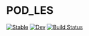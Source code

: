 # POD_LES

[![Stable](https://img.shields.io/badge/docs-stable-blue.svg)](https://tobyvg.github.io/POD_LES.jl/stable/)
[![Dev](https://img.shields.io/badge/docs-dev-blue.svg)](https://tobyvg.github.io/POD_LES.jl/dev/)
[![Build Status](https://github.com/tobyvg/POD_LES.jl/actions/workflows/CI.yml/badge.svg?branch=main)](https://github.com/tobyvg/POD_LES.jl/actions/workflows/CI.yml?query=branch%3Amain)
